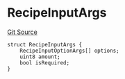 # RecipeInputArgs
[Git Source](https://github.com/TreasureProject/spellcaster-facets/blob/35a5f7a33e5c726475104b88b7e2a468bb5aa2b7/src/interfaces/IAdvancedCrafting.sol)


```solidity
struct RecipeInputArgs {
    RecipeInputOptionArgs[] options;
    uint8 amount;
    bool isRequired;
}
```

